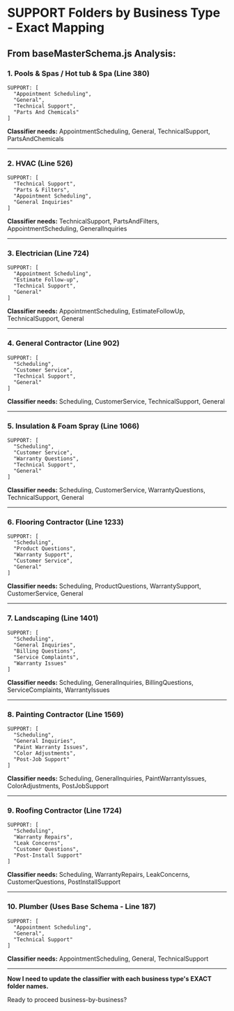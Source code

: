 # SUPPORT Folders by Business Type - Exact Mapping

## From baseMasterSchema.js Analysis:

### 1. **Pools & Spas** / **Hot tub & Spa** (Line 380)
```
SUPPORT: [
  "Appointment Scheduling",
  "General",
  "Technical Support",
  "Parts And Chemicals"
]
```
**Classifier needs:** AppointmentScheduling, General, TechnicalSupport, PartsAndChemicals

---

### 2. **HVAC** (Line 526)
```
SUPPORT: [
  "Technical Support",
  "Parts & Filters",
  "Appointment Scheduling",
  "General Inquiries"
]
```
**Classifier needs:** TechnicalSupport, PartsAndFilters, AppointmentScheduling, GeneralInquiries

---

### 3. **Electrician** (Line 724)
```
SUPPORT: [
  "Appointment Scheduling",
  "Estimate Follow-up",
  "Technical Support",
  "General"
]
```
**Classifier needs:** AppointmentScheduling, EstimateFollowUp, TechnicalSupport, General

---

### 4. **General Contractor** (Line 902)
```
SUPPORT: [
  "Scheduling",
  "Customer Service",
  "Technical Support",
  "General"
]
```
**Classifier needs:** Scheduling, CustomerService, TechnicalSupport, General

---

### 5. **Insulation & Foam Spray** (Line 1066)
```
SUPPORT: [
  "Scheduling",
  "Customer Service",
  "Warranty Questions",
  "Technical Support",
  "General"
]
```
**Classifier needs:** Scheduling, CustomerService, WarrantyQuestions, TechnicalSupport, General

---

### 6. **Flooring Contractor** (Line 1233)
```
SUPPORT: [
  "Scheduling",
  "Product Questions",
  "Warranty Support",
  "Customer Service",
  "General"
]
```
**Classifier needs:** Scheduling, ProductQuestions, WarrantySupport, CustomerService, General

---

### 7. **Landscaping** (Line 1401)
```
SUPPORT: [
  "Scheduling",
  "General Inquiries",
  "Billing Questions",
  "Service Complaints",
  "Warranty Issues"
]
```
**Classifier needs:** Scheduling, GeneralInquiries, BillingQuestions, ServiceComplaints, WarrantyIssues

---

### 8. **Painting Contractor** (Line 1569)
```
SUPPORT: [
  "Scheduling",
  "General Inquiries",
  "Paint Warranty Issues",
  "Color Adjustments",
  "Post-Job Support"
]
```
**Classifier needs:** Scheduling, GeneralInquiries, PaintWarrantyIssues, ColorAdjustments, PostJobSupport

---

### 9. **Roofing Contractor** (Line 1724)
```
SUPPORT: [
  "Scheduling",
  "Warranty Repairs",
  "Leak Concerns",
  "Customer Questions",
  "Post-Install Support"
]
```
**Classifier needs:** Scheduling, WarrantyRepairs, LeakConcerns, CustomerQuestions, PostInstallSupport

---

### 10. **Plumber** (Uses Base Schema - Line 187)
```
SUPPORT: [
  "Appointment Scheduling",
  "General",
  "Technical Support"
]
```
**Classifier needs:** AppointmentScheduling, General, TechnicalSupport

---

**Now I need to update the classifier with each business type's EXACT folder names.**

Ready to proceed business-by-business?

